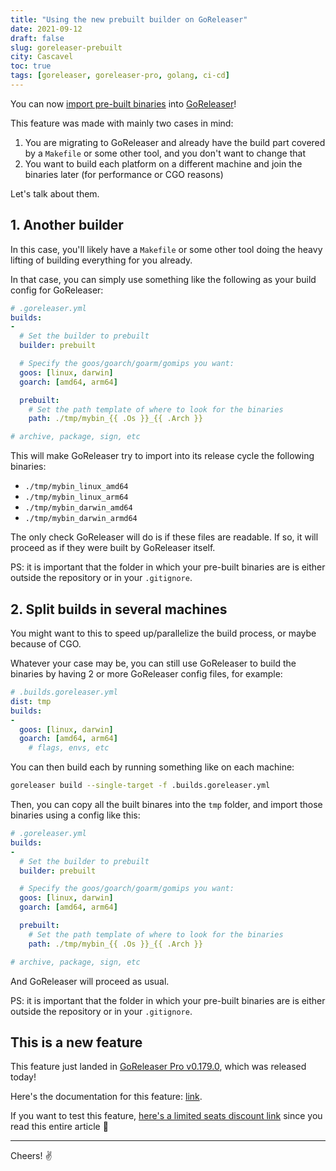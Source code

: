 ```yaml
---
title: "Using the new prebuilt builder on GoReleaser"
date: 2021-09-12
draft: false
slug: goreleaser-prebuilt
city: Cascavel
toc: true
tags: [goreleaser, goreleaser-pro, golang, ci-cd]
---
```


You can now [import pre-built binaries](https://goreleaser.com/customization/build/#import-pre-built-binaries) into [GoReleaser](https://goreleaser.com)! 

This feature was made with mainly two cases in mind:

1. You are migrating to GoReleaser and already have the build part covered by a `Makefile` or some other tool, and you don't want to change that
2. You want to build each platform on a different machine and join the binaries later (for performance or CGO reasons)

Let's talk about them.

## 1. Another builder

In this case, you'll likely have a `Makefile` or some other tool doing the heavy lifting of building everything for you already.

In that case, you can simply use something like the following as your build config for GoReleaser:

```yaml
# .goreleaser.yml
builds:
-
  # Set the builder to prebuilt
  builder: prebuilt

  # Specify the goos/goarch/goarm/gomips you want:
  goos: [linux, darwin]
  goarch: [amd64, arm64]

  prebuilt:
    # Set the path template of where to look for the binaries
    path: ./tmp/mybin_{{ .Os }}_{{ .Arch }}

# archive, package, sign, etc
```

This will make GoReleaser try to import into its release cycle the following binaries:

- `./tmp/mybin_linux_amd64`
- `./tmp/mybin_linux_arm64`
- `./tmp/mybin_darwin_amd64`
- `./tmp/mybin_darwin_armd64`

The only check GoReleaser will do is if these files are readable. If so, it will proceed as if they were built by GoReleaser itself.

PS: it is important that the folder in which your pre-built binaries are is either outside the repository or in your `.gitignore`.

## 2. Split builds in several machines

You might want to this to speed up/parallelize the build process, or maybe because of CGO.

Whatever your case may be, you can still use GoReleaser to build the binaries by having 2 or more GoReleaser config files, for example:

```yaml
# .builds.goreleaser.yml
dist: tmp
builds:
-
  goos: [linux, darwin]
  goarch: [amd64, arm64]
	# flags, envs, etc
```

You can then build each by running something like on each machine:

```bash
goreleaser build --single-target -f .builds.goreleaser.yml
```

Then, you can copy all the built binares into the `tmp` folder, and import those binaries using a config like this:

```yaml
# .goreleaser.yml
builds:
-
  # Set the builder to prebuilt
  builder: prebuilt

  # Specify the goos/goarch/goarm/gomips you want:
  goos: [linux, darwin]
  goarch: [amd64, arm64]

  prebuilt:
    # Set the path template of where to look for the binaries
    path: ./tmp/mybin_{{ .Os }}_{{ .Arch }}

# archive, package, sign, etc
```

And GoReleaser will proceed as usual.

PS: it is important that the folder in which your pre-built binaries are is either outside the repository or in your `.gitignore`.

## This is a new feature

This feature just landed in [GoReleaser Pro v0.179.0](https://github.com/goreleaser/goreleaser-pro/releases/tag/v0.179.0-pro), which was released today!

Here's the documentation for this feature: [link](https://goreleaser.com/customization/build/#import-pre-built-binaries).

If you want to test this feature, [here's a limited seats discount link](https://beckersoft.gumroad.com/l/goreleaser/prebuilt-article) since you read this entire article 🤘

---

Cheers! ✌️
